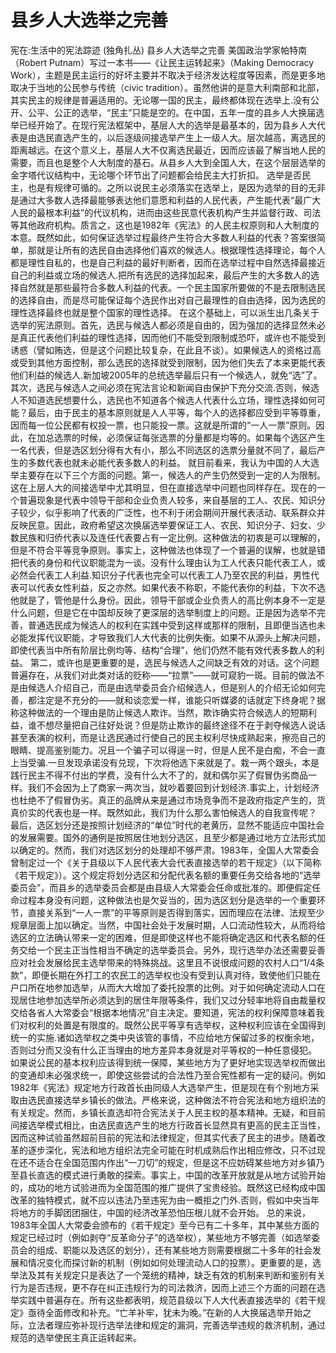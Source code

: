 # 县乡人大选举之完善

宪在:生活中的宪法踪迹 (独角扎丛)
县乡人大选举之完善
美国政治学家帕特南（Robert Putnam）写过一本书——《让民主运转起来》（Making Democracy Work），主题是民主运行的好坏主要并不取决于经济发达程度等因素，而是更多地取决于当地的公民参与传统（civic tradition）。虽然他讲的是意大利南部和北部，其实民主的规律是普遍适用的。无论哪一国的民主，最终都体现在选举上.没有公开、公平、公正的选举，“民主”只能是空的。在中国，五年一度的县乡人大换届选举已经开始了。在现行宪法框架中，基层人大的选举是最基本的，因为县乡人大代表是由选民直选产生的，以后逐级间接选举产生上一级人大。层次越高，离选民的距离越远。在这个意义上，基层人大不仅离选民最近，因而应该最了解当地人民的需要，而且也是整个人大制度的基石。从县乡人大到全国人大，在这个层层选举的金字塔代议结构中，无论哪个环节出了问题都会给民主大打折扣。
选举是否民主，也是有规律可循的。之所以说民主必须落实在选举上，是因为选举的目的无非是通过大多数人选择最能够表达他们意愿和利益的人民代表，产生能代表“最广大人民的最根本利益”的代议机构，进而由这些民意代表机构产生并监督行政、司法等其他政府机构。质言之，这也是1982年《宪法》的人民主权原则和人大制度的本意。既然如此，如何保证选举过程最终产生符合大多数人利益的代表？答案很简单，那就是让所有的选民自由选择他们喜欢的候选人。根据理性选择理论，每个人都是理性自私的，也是自己利益的最好判断者，因而在选举过程中自然选择最接近自己的利益或立场的候选人.把所有选民的选择加起来，最后产生的大多数人的选择自然就是那些最符合多数人利益的代表。一个民主国家所要做的不是去限制选民的选择自由，而是尽可能保证每个选民作出对自己最理性的自由选择，因为选民的理性选择最终也就是整个国家的理性选择。
在这个基础上，可以派生出几条关于选举的宪法原则。首先，选民与候选人都必须是自由的，因为强加的选择显然未必是真正代表他们利益的理性选择，因而他们不能受到限制或恐吓，或许也不能受到诱惑（譬如贿选，但是这个问题比较复杂，在此且不谈）。如果候选人的资格过高或受到其他方面控制，那么选民的选择就受到限制，因为他们失去了本来更能代表他们利益的候选人.新加坡2005年的总统选举最后只有一个候选人，就免“选”了。其次，选民与候选人之间必须在宪法言论和新闻自由保护下充分交流.否则，候选人不知道选民想要什么，选民也不知道各个候选人代表什么立场，理性选择如何可能？最后，由于民主的基本原则就是人人平等，每个人的选择都应受到平等尊重，因而每一位公民都有权投一票，也只能投一票。这就是所谓的“一人一票”原则。因此，在加总选票的时候，必须保证每张选票的分量都是均等的。如果每个选区产生一名代表，但是选区划分得有大有小，那么不同选区的选票分量就不同了，最后产生的多数代表也就未必能代表多数人的利益。
就目前看来，我认为中国的人大选举主要存在以下三个方面的问题。第一，候选人的产生仍然受到一定的人为限制。这在上层人大的间接选举中尤其明显，但在直接选举中问题也同样存在。现在的一个普遍现象是代表中领导干部和企业负责人较多，来自基层的工人、农民、知识分子较少，似乎影响了代表的广泛性，也不利于闭会期间开展代表活动、联系群众并反映民意。因此，政府希望这次换届选举要保证工人、农民、知识分子、妇女、少数民族和归侨代表以及连任代表要占有一定比例。这种做法的初衷是可以理解的，但是不符合平等竞争原则。事实上，这种做法也体现了一个普遍的误解，也就是错把代表的身份和代议职能混为一谈。没有什么理由认为工人代表只能代表工人，或必然会代表工人利益.知识分子代表也完全可以代表工人乃至农民的利益，男性代表可以代表女性利益，反之亦然。如果代表不称职，不能代表你的利益，下次不选他就是了，管他是什么身份。因此，领导干部或企业负责人的高比例本身不一定是什么问题，但是它在中国却反映了更深层的选举制度上的问题。正是因为选举不完善，普通选民成为候选人的权利在实践中受到这样或那样的限制，且即便当选也未必能发挥代议职能，才导致我们人大代表的比例失衡。如果不从源头上解决问题，即使代表当中所有阶层比例均等、结构“合理”，他们仍然不能有效代表多数人的利益。
第二，或许也是更重要的是，选民与候选人之间缺乏有效的对话。这个问题普遍存在，从我们对此类对话的贬称——“拉票”——就可窥豹一斑。目前的做法不是由候选人介绍自己，而是由选举委员会介绍候选人，但是别人的介绍无论如何完善，都注定是不充分的——就和谈恋爱一样，谁能只听媒婆的话就定下终身呢？据称这种做法的一个理由是防止候选人欺诈。当然，欺诈确实符合候选人的短期利益，谁不想尽量把自己往好处说？但是防止欺诈的最终途径不在于剥夺候选人说话甚至表演的权利，而是让选民通过行使自己的民主权利尽快成熟起来，擦亮自己的眼睛、提高鉴别能力。况且一个骗子可以得逞一时，但是人民不是白痴，不会一直上当受骗.一旦发现承诺没有兑现，下次将他选下来就是了。栽一两个跟头，本是践行民主不得不付出的学费，没有什么大不了的，就和偶尔买了假冒伪劣商品一样。我们不会因为上了商家一两次当，就吵着要回到计划经济.事实上，计划经济也杜绝不了假冒伪劣。真正的品牌从来是通过市场竞争而不是政府指定产生的，货真价实的代表也是一样。既然如此，我们为什么那么害怕候选人的自我宣传呢？
最后，选区划分还是按照计划经济的“单位”时代的老黄历，显然不能适应中国社会的发展需要。国外的通例是按照居住地划分选区，且至少都是通过地方立法形式加以确定的。然而，我们对选区划分的处理却不够严肃。1983年，全国人大常委会曾制定过一个《关于县级以下人民代表大会代表直接选举的若干规定》（以下简称《若干规定》）。这个规定将划分选区和分配代表名额的重要任务交给各地的“选举委员会”，而县乡的选举委员会都是由县级人大常委会任命或批准的。即便假定任命过程本身没有问题，这种做法也是欠妥当的，因为选区划分是选举的一个重要环节，直接关系到“一人一票”的平等原则是否得到落实，因而理应在法律、法规至少规章层面上加以确定。当然，中国社会处于发展时期，人口流动性较大，从而将给选区的立法确认带来一定的困难，但是即使这样也不能将确定选区和代表名额的任务交给一个民主正当性相当不确定的选举委员会。另外，现行选举办法还需要妥善应对社会发展给民主选举带来的特殊挑战。这里且不说很成问题的农村人口“1/4条款”，即便长期在外打工的农民工的选举权也没有受到认真对待，致使他们只能在户口所在地参加选举，从而大大增加了委托投票的比例。对于如何确定流动人口在现居住地参加选举所必须达到的居住年限等条件，我们又过分轻率地将自由裁量权交给各省人大常委会“根据本地情况”自主决定。要知道，宪法的权利保障意味着我们对权利的处置是有限度的。既然公民平等享有选举权，这种权利应该在全国得到统一的实施.诸如选举权之类中央该管的事情，不应给地方保留过多的权衡余地，否则过分而又没有什么正当理由的地方差异本身就是对平等权的一种任意侵犯。
如果说公民的基本权利应该得到统一保障，某些地方为了更好地实现选举权而做出的变通却未必强求统一，即使这些尝试的合法性乃至合宪性都有一定的疑问。例如1982年《宪法》规定地方行政首长由同级人大选举产生，但是现在有个别地方采取由选民直接选举乡镇长的做法。严格来说，这种做法不符合宪法和地方组织法的有关规定。然而，乡镇长直选却符合宪法关于人民主权的基本精神。无疑，和目前间接选举模式相比，由选民直选产生的地方行政首长显然具有更高的民主正当性，因而这种试验虽然超前目前的宪法和法律规定，但其实代表了民主的进步。随着改革的逐步深化，宪法和地方组织法完全可能在时机成熟后作出相应修改，只不过现在还不适合在全国范围内作出“一刀切”的规定，但是这不应妨碍某些地方对乡镇乃至县长直选的模式进行勇敢的探索。事实上，中国的改革开放就是从地方试验开始的，成功的地方试验进而为全国范围的推广提供了宝贵经验。既然这已经构成中国改革的独特模式，就不应以违法乃至违宪为由一概拒之门外.否则，假如中央当年将地方的手脚团团捆住，中国的经济改革恐怕压根儿就不会开始。
总的来说，1983年全国人大常委会颁布的《若干规定》至今已有二十多年，其中某些方面的规定已经过时（例如剥夺“反革命分子”的选举权），某些地方不够完善（如选举委员会的组成、职能以及选区的划分），还有某些地方则需要根据二十多年的社会发展和情况变化而探讨新的机制（例如如何处理流动人口的投票）。更重要的是，选举法及其有关规定只是表达了一个笼统的精神，缺乏有效的机制来判断和鉴别有关行为是否违规，更不存在纠正违规行为的司法救济，因而上述三个方面的问题在选举实践中普遍存在。所有这些都表明，规范县级以下人大代表直接选举的《若干规定》亟待全面修改和补充。“亡羊补牢，犹未为晚。”在新的人大换届选举开始之际，立法者理应弥补现行选举法律和规定的漏洞，完善选举违规的救济机制，通过规范的选举使民主真正运转起来。